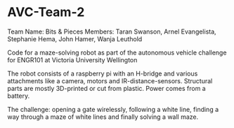 # AVC-Team-2
Team Name: Bits & Pieces
Members: Taran Swanson, Arnel Evangelista, Stephanie Hema, John Hamer, Wanja Leuthold

Code for a maze-solving robot as part of the autonomous vehicle challenge for ENGR101 
at Victoria University Wellington

The robot consists of a raspberry pi with an H-bridge and various attachments like a camera, motors 
and IR-distance-sensors. Structural parts are mostly 3D-printed or cut from plastic.
Power comes from a battery. 

The challenge: opening a gate wirelessly, following a white line, finding a way through a maze of white lines 
and finally solving a wall maze.